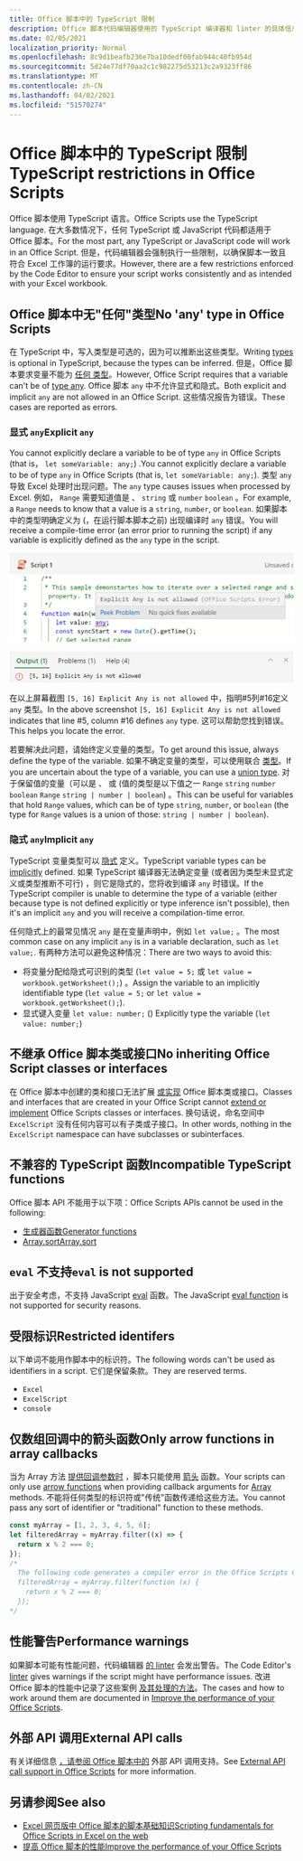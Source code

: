 ```yaml
---
title: Office 脚本中的 TypeScript 限制
description: Office 脚本代码编辑器使用的 TypeScript 编译器和 linter 的具体信息。
ms.date: 02/05/2021
localization_priority: Normal
ms.openlocfilehash: 8c9d1beafb236e7ba10dedf00fab944c40fb954d
ms.sourcegitcommit: 5d24e77df70aa2c1c982275d53213c2a9323ff86
ms.translationtype: MT
ms.contentlocale: zh-CN
ms.lasthandoff: 04/02/2021
ms.locfileid: "51570274"
---
```

# <a name="typescript-restrictions-in-office-scripts"></a><span data-ttu-id="3b172-103">Office 脚本中的 TypeScript 限制</span><span class="sxs-lookup"><span data-stu-id="3b172-103">TypeScript restrictions in Office Scripts</span></span>

<span data-ttu-id="3b172-104">Office 脚本使用 TypeScript 语言。</span><span class="sxs-lookup"><span data-stu-id="3b172-104">Office Scripts use the TypeScript language.</span></span> <span data-ttu-id="3b172-105">在大多数情况下，任何 TypeScript 或 JavaScript 代码都适用于 Office 脚本。</span><span class="sxs-lookup"><span data-stu-id="3b172-105">For the most part, any TypeScript or JavaScript code will work in an Office Script.</span></span> <span data-ttu-id="3b172-106">但是，代码编辑器会强制执行一些限制，以确保脚本一致且符合 Excel 工作簿的运行要求。</span><span class="sxs-lookup"><span data-stu-id="3b172-106">However, there are a few restrictions enforced by the Code Editor to ensure your script works consistently and as intended with your Excel workbook.</span></span>

## <a name="no-any-type-in-office-scripts"></a><span data-ttu-id="3b172-107">Office 脚本中无"任何"类型</span><span class="sxs-lookup"><span data-stu-id="3b172-107">No 'any' type in Office Scripts</span></span>

<span data-ttu-id="3b172-108">在[](https://www.typescriptlang.org/docs/handbook/typescript-in-5-minutes.html) TypeScript 中，写入类型是可选的，因为可以推断出这些类型。</span><span class="sxs-lookup"><span data-stu-id="3b172-108">Writing [types](https://www.typescriptlang.org/docs/handbook/typescript-in-5-minutes.html) is optional in TypeScript, because the types can be inferred.</span></span> <span data-ttu-id="3b172-109">但是，Office 脚本要求变量不能为 [任何 类型](https://www.typescriptlang.org/docs/handbook/basic-types.html#any)。</span><span class="sxs-lookup"><span data-stu-id="3b172-109">However, Office Script requires that a variable can't be of [type any](https://www.typescriptlang.org/docs/handbook/basic-types.html#any).</span></span> <span data-ttu-id="3b172-110">Office 脚本 `any` 中不允许显式和隐式。</span><span class="sxs-lookup"><span data-stu-id="3b172-110">Both explicit and implicit `any` are not allowed in an Office Script.</span></span> <span data-ttu-id="3b172-111">这些情况报告为错误。</span><span class="sxs-lookup"><span data-stu-id="3b172-111">These cases are reported as errors.</span></span>

### <a name="explicit-any"></a><span data-ttu-id="3b172-112">显式 `any`</span><span class="sxs-lookup"><span data-stu-id="3b172-112">Explicit `any`</span></span>

<span data-ttu-id="3b172-113">You cannot explicitly declare a variable to be of type `any` in Office Scripts (that is， `let someVariable: any;`) .</span><span class="sxs-lookup"><span data-stu-id="3b172-113">You cannot explicitly declare a variable to be of type `any` in Office Scripts (that is, `let someVariable: any;`).</span></span> <span data-ttu-id="3b172-114">类型 `any` 导致 Excel 处理时出现问题。</span><span class="sxs-lookup"><span data-stu-id="3b172-114">The `any` type causes issues when processed by Excel.</span></span> <span data-ttu-id="3b172-115">例如， `Range` 需要知道值是 、 `string` 或 `number` `boolean` 。</span><span class="sxs-lookup"><span data-stu-id="3b172-115">For example, a `Range` needs to know that a value is a `string`, `number`, or `boolean`.</span></span> <span data-ttu-id="3b172-116">如果脚本中的类型明确定义为 (，在运行脚本脚本之前) 出现编译时 `any` 错误。</span><span class="sxs-lookup"><span data-stu-id="3b172-116">You will receive a compile-time error (an error prior to running the script) if any variable is explicitly defined as the `any` type in the script.</span></span>

![在代码编辑器的悬停文本中显式显示任何消息](../images/explicit-any-editor-message.png)

![控制台窗口中的显式任何错误](../images/explicit-any-error-message.png)

<span data-ttu-id="3b172-119">在以上屏幕截图 `[5, 16] Explicit Any is not allowed` 中，指明#5列#16定义 `any` 类型。</span><span class="sxs-lookup"><span data-stu-id="3b172-119">In the above screenshot `[5, 16] Explicit Any is not allowed` indicates that line #5, column #16 defines `any` type.</span></span> <span data-ttu-id="3b172-120">这可以帮助您找到错误。</span><span class="sxs-lookup"><span data-stu-id="3b172-120">This helps you locate the error.</span></span>

<span data-ttu-id="3b172-121">若要解决此问题，请始终定义变量的类型。</span><span class="sxs-lookup"><span data-stu-id="3b172-121">To get around this issue, always define the type of the variable.</span></span> <span data-ttu-id="3b172-122">如果不确定变量的类型，可以使用联合 [类型](https://www.typescriptlang.org/docs/handbook/unions-and-intersections.html)。</span><span class="sxs-lookup"><span data-stu-id="3b172-122">If you are uncertain about the type of a variable, you can use a [union type](https://www.typescriptlang.org/docs/handbook/unions-and-intersections.html).</span></span> <span data-ttu-id="3b172-123">对于保留值的变量（可以是 、 或 (值的类型是以下值之一 `Range` `string` `number` `boolean` `Range` `string | number | boolean`) 。</span><span class="sxs-lookup"><span data-stu-id="3b172-123">This can be useful for variables that hold `Range` values, which can be of type `string`, `number`, or `boolean` (the type for `Range` values is a union of those: `string | number | boolean`).</span></span>

### <a name="implicit-any"></a><span data-ttu-id="3b172-124">隐式 `any`</span><span class="sxs-lookup"><span data-stu-id="3b172-124">Implicit `any`</span></span>

<span data-ttu-id="3b172-125">TypeScript 变量类型可以 [隐式](https://www.typescriptlang.org/docs/handbook/type-inference.html) 定义。</span><span class="sxs-lookup"><span data-stu-id="3b172-125">TypeScript variable types can be [implicitly](https://www.typescriptlang.org/docs/handbook/type-inference.html) defined.</span></span> <span data-ttu-id="3b172-126">如果 TypeScript 编译器无法确定变量 (或者因为类型未显式定义或类型推断不可行) ，则它是隐式的，您将收到编译 `any` 时错误。</span><span class="sxs-lookup"><span data-stu-id="3b172-126">If the TypeScript compiler is unable to determine the type of a variable (either because type is not defined explicitly or type inference isn't possible), then it's an implicit `any` and you will receive a compilation-time error.</span></span>

<span data-ttu-id="3b172-127">任何隐式上的最常见情况 `any` 是在变量声明中，例如 `let value;` 。</span><span class="sxs-lookup"><span data-stu-id="3b172-127">The most common case on any implicit `any` is in a variable declaration, such as `let value;`.</span></span> <span data-ttu-id="3b172-128">有两种方法可以避免这种情况：</span><span class="sxs-lookup"><span data-stu-id="3b172-128">There are two ways to avoid this:</span></span>

* <span data-ttu-id="3b172-129">将变量分配给隐式可识别的类型 (`let value = 5;` 或 `let value = workbook.getWorksheet();`) 。</span><span class="sxs-lookup"><span data-stu-id="3b172-129">Assign the variable to an implicitly identifiable type (`let value = 5;` or `let value = workbook.getWorksheet();`).</span></span>
* <span data-ttu-id="3b172-130">显式键入变量 `let value: number;` () </span><span class="sxs-lookup"><span data-stu-id="3b172-130">Explicitly type the variable (`let value: number;`)</span></span>

## <a name="no-inheriting-office-script-classes-or-interfaces"></a><span data-ttu-id="3b172-131">不继承 Office 脚本类或接口</span><span class="sxs-lookup"><span data-stu-id="3b172-131">No inheriting Office Script classes or interfaces</span></span>

<span data-ttu-id="3b172-132">在 Office 脚本中创建的类和接口无法扩展 [或实现](https://www.typescriptlang.org/docs/handbook/classes.html#inheritance) Office 脚本类或接口。</span><span class="sxs-lookup"><span data-stu-id="3b172-132">Classes and interfaces that are created in your Office Script cannot [extend or implement](https://www.typescriptlang.org/docs/handbook/classes.html#inheritance) Office Scripts classes or interfaces.</span></span> <span data-ttu-id="3b172-133">换句话说，命名空间中 `ExcelScript` 没有任何内容可以有子类或子接口。</span><span class="sxs-lookup"><span data-stu-id="3b172-133">In other words, nothing in the `ExcelScript` namespace can have subclasses or subinterfaces.</span></span>

## <a name="incompatible-typescript-functions"></a><span data-ttu-id="3b172-134">不兼容的 TypeScript 函数</span><span class="sxs-lookup"><span data-stu-id="3b172-134">Incompatible TypeScript functions</span></span>

<span data-ttu-id="3b172-135">Office 脚本 API 不能用于以下项：</span><span class="sxs-lookup"><span data-stu-id="3b172-135">Office Scripts APIs cannot be used in the following:</span></span>

* [<span data-ttu-id="3b172-136">生成器函数</span><span class="sxs-lookup"><span data-stu-id="3b172-136">Generator functions</span></span>](https://developer.mozilla.org/docs/Web/JavaScript/Guide/Iterators_and_Generators#generator_functions)
* [<span data-ttu-id="3b172-137">Array.sort</span><span class="sxs-lookup"><span data-stu-id="3b172-137">Array.sort</span></span>](https://developer.mozilla.org/docs/Web/JavaScript/Reference/Global_Objects/Array/sort)

## <a name="eval-is-not-supported"></a><span data-ttu-id="3b172-138">`eval` 不支持</span><span class="sxs-lookup"><span data-stu-id="3b172-138">`eval` is not supported</span></span>

<span data-ttu-id="3b172-139">出于安全考虑，不支持 JavaScript [eval](https://developer.mozilla.org/docs/Web/JavaScript/Reference/Global_Objects/eval) 函数。</span><span class="sxs-lookup"><span data-stu-id="3b172-139">The JavaScript [eval function](https://developer.mozilla.org/docs/Web/JavaScript/Reference/Global_Objects/eval) is not supported for security reasons.</span></span>

## <a name="restricted-identifers"></a><span data-ttu-id="3b172-140">受限标识</span><span class="sxs-lookup"><span data-stu-id="3b172-140">Restricted identifers</span></span>

<span data-ttu-id="3b172-141">以下单词不能用作脚本中的标识符。</span><span class="sxs-lookup"><span data-stu-id="3b172-141">The following words can't be used as identifiers in a script.</span></span> <span data-ttu-id="3b172-142">它们是保留条款。</span><span class="sxs-lookup"><span data-stu-id="3b172-142">They are reserved terms.</span></span>

* `Excel`
* `ExcelScript`
* `console`

## <a name="only-arrow-functions-in-array-callbacks"></a><span data-ttu-id="3b172-143">仅数组回调中的箭头函数</span><span class="sxs-lookup"><span data-stu-id="3b172-143">Only arrow functions in array callbacks</span></span>

<span data-ttu-id="3b172-144">当为 Array 方法 [提供回调参数时](https://developer.mozilla.org/docs/Web/JavaScript/Reference/Functions/Arrow_functions) ，脚本只能使用 [箭头](https://developer.mozilla.org/docs/Web/JavaScript/Reference/Global_Objects/Array) 函数。</span><span class="sxs-lookup"><span data-stu-id="3b172-144">Your scripts can only use [arrow functions](https://developer.mozilla.org/docs/Web/JavaScript/Reference/Functions/Arrow_functions) when providing callback arguments for [Array](https://developer.mozilla.org/docs/Web/JavaScript/Reference/Global_Objects/Array) methods.</span></span> <span data-ttu-id="3b172-145">不能将任何类型的标识符或"传统"函数传递给这些方法。</span><span class="sxs-lookup"><span data-stu-id="3b172-145">You cannot pass any sort of identifier or "traditional" function to these methods.</span></span>

```TypeScript
const myArray = [1, 2, 3, 4, 5, 6];
let filteredArray = myArray.filter((x) => {
  return x % 2 === 0;
});
/*
  The following code generates a compiler error in the Office Scripts Code Editor.
  filteredArray = myArray.filter(function (x) {
    return x % 2 === 0;
  });
*/
```

## <a name="performance-warnings"></a><span data-ttu-id="3b172-146">性能警告</span><span class="sxs-lookup"><span data-stu-id="3b172-146">Performance warnings</span></span>

<span data-ttu-id="3b172-147">如果脚本可能有性能问题，代码编辑器 [的 linter](https://wikipedia.org/wiki/Lint_(software)) 会发出警告。</span><span class="sxs-lookup"><span data-stu-id="3b172-147">The Code Editor's [linter](https://wikipedia.org/wiki/Lint_(software)) gives warnings if the script might have performance issues.</span></span> <span data-ttu-id="3b172-148">改进 Office 脚本的性能中记录了这些案例 [及其处理的方法](web-client-performance.md)。</span><span class="sxs-lookup"><span data-stu-id="3b172-148">The cases and how to work around them are documented in [Improve the performance of your Office Scripts](web-client-performance.md).</span></span>

## <a name="external-api-calls"></a><span data-ttu-id="3b172-149">外部 API 调用</span><span class="sxs-lookup"><span data-stu-id="3b172-149">External API calls</span></span>

<span data-ttu-id="3b172-150">有关详细信息 [，请参阅 Office 脚本中的](external-calls.md) 外部 API 调用支持。</span><span class="sxs-lookup"><span data-stu-id="3b172-150">See [External API call support in Office Scripts](external-calls.md) for more information.</span></span>

## <a name="see-also"></a><span data-ttu-id="3b172-151">另请参阅</span><span class="sxs-lookup"><span data-stu-id="3b172-151">See also</span></span>

* [<span data-ttu-id="3b172-152">Excel 网页版中 Office 脚本的脚本基础知识</span><span class="sxs-lookup"><span data-stu-id="3b172-152">Scripting fundamentals for Office Scripts in Excel on the web</span></span>](scripting-fundamentals.md)
* [<span data-ttu-id="3b172-153">提高 Office 脚本的性能</span><span class="sxs-lookup"><span data-stu-id="3b172-153">Improve the performance of your Office Scripts</span></span>](web-client-performance.md)
